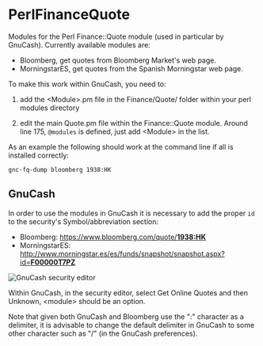 # PerlFinanceQuote
Modules for the Perl Finance::Quote module (used in particular by GnuCash). Currently available modules are:

- Bloomberg, get quotes from Bloomberg Market's web page.
- MorningstarES, get quotes from the Spanish Morningstar web page.

To make this work within GnuCash, you need to:

1. add the \<Module\>.pm file in the Finance/Quote/ folder within your perl modules directory

2. edit the main Quote.pm file within the Finance::Quote module. Around line 175, `@modules` is defined, just add \<Module\> in the list.

As an example the following should work at the command line if all is installed correctly:

    gnc-fq-dump bloomberg 1938:HK

## GnuCash

In order to use the modules in GnuCash it is necessary to add the proper `id` to the security's Symbol/abbreviation section:

- Bloomberg: [https://www.bloomberg.com/quote/<b>1938:HK</b>](https://www.bloomberg.com/quote/1938:HK)
- MorningstarES: [http://www.morningstar.es/es/funds/snapshot/snapshot.aspx?id=<b>F00000T7PZ</b>](http://www.morningstar.es/es/funds/snapshot/snapshot.aspx?id=F00000T7PZ)

![GnuCash security editor](https://i.imgur.com/XZNqSjD.png)

Within GnuCash, in the security editor, select Get Online Quotes and then Unknown, \<module\> should be an option.

Note that given both GnuCash and Bloomberg use the ":" character as a delimiter, it is advisable to change the default delimiter in GnuCash to some other character such as "/" (in the GnuCash preferences).
